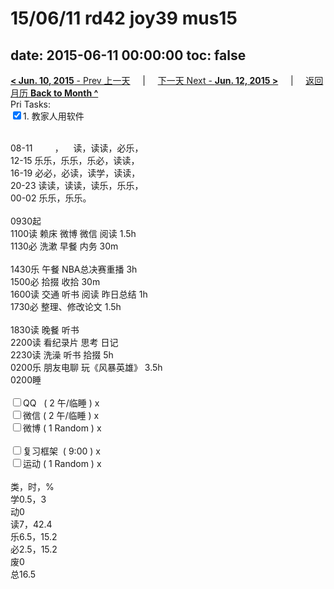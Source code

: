 # 15/06/11 rd42 joy39 mus15

date: 2015-06-11 00:00:00
toc: false
---
[**< Jun. 10, 2015** - Prev 上一天](/lifelogs/2015/06/d10.md) &nbsp; &nbsp; | &nbsp; &nbsp; [下一天 Next - **Jun. 12, 2015 >**](/lifelogs/2015/06/d12.md) &nbsp; &nbsp; |  &nbsp; &nbsp; [返回月历 **Back to Month ^**](/lifelogs/2015/06/index.md)
<br/>Pri Tasks:</strong><br clear="none"/><input type="checkbox" checked="true" />1. 教家人用软件</div><div><div><br clear="none"/></div>08-11         ，    读，读读，必乐，<br clear="none"/>12-15 乐乐，乐乐，乐必，读读，<br clear="none"/>16-19 必必，必读，读学，读读，<br clear="none"/>20-23 读读，读读，读乐，乐乐，</div><div>00-02 乐乐，乐乐。<br/><div><br clear="none"/></div>0930起<br clear="none"/>1100读 赖床 微博 微信 阅读 1.5h</div><div>1130必 洗漱 早餐 内务 30m</div><div><br/></div><div>1430乐 午餐 NBA总决赛重播 3h</div><div>1500必 拾掇 收拾 30m</div><div>1600读 交通 听书 阅读 昨日总结 1h</div><div>1730必 整理、修改论文 1.5h</div><div><div><br clear="none"/></div>1830读 晚餐 听书</div><div>2200读 看纪录片 思考 日记</div><div>2230读 洗澡 听书 拾掇 5h</div><div>0200乐 朋友电聊 玩《风暴英雄》 3.5h</div><div>0200睡</div><div><br clear="none"/></div><div><input type="checkbox" />QQ   ( 2 午/临睡 ) x<br clear="none"/><input type="checkbox" />微信 ( 2 午/临睡 ) x</div><div><input type="checkbox" />微博 ( 1 Random ) x</div><div><br clear="none"/></div><div><input type="checkbox" />复习框架  ( 9:00 ) x<br clear="none"/></div><div><input type="checkbox" />运动 ( 1 Random ) x</div><div><div><br clear="none"/></div>类，时，%<br clear="none"/>学0.5，3<br clear="none"/>动0<br clear="none"/>读7，42.4<br clear="none"/>乐6.5，15.2<br clear="none"/>必2.5，15.2<br clear="none"/>废0<br clear="none"/>总16.5</div>
